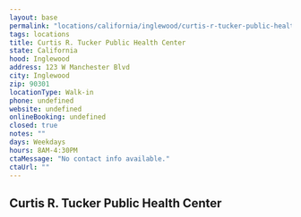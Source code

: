 ```yaml
---
layout: base
permalink: "locations/california/inglewood/curtis-r-tucker-public-health-center/"
tags: locations
title: Curtis R. Tucker Public Health Center
state: California
hood: Inglewood
address: 123 W Manchester Blvd
city: Inglewood
zip: 90301
locationType: Walk-in
phone: undefined
website: undefined
onlineBooking: undefined
closed: true
notes: ""
days: Weekdays
hours: 8AM-4:30PM
ctaMessage: "No contact info available."
ctaUrl: ""
---
```

## Curtis R. Tucker Public Health Center